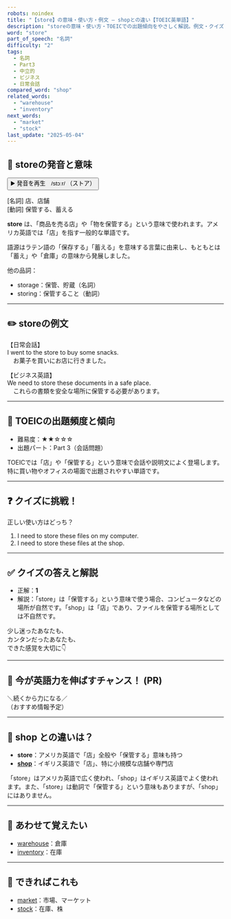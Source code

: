 ```yaml
---
robots: noindex
title: "【store】の意味・使い方・例文 ― shopとの違い【TOEIC英単語】"
description: "storeの意味・使い方・TOEICでの出題傾向をやさしく解説。例文・クイズ付きでshopとの違いもわかりやすく学べます。"
word: "store"
part_of_speech: "名詞"
difficulty: "2"
tags:
  - 名詞
  - Part3
  - 中立的
  - ビジネス
  - 日常会話
compared_word: "shop"
related_words:
  - "warehouse"
  - "inventory"
next_words:
  - "market"
  - "stock"
last_update: "2025-05-04"
---
```


## 🔰 storeの発音と意味

<button class="play-audio" onclick="playTTS('store')">
  <span class="play-audio-main">
    ▶️ 発音を再生　/stɔːr/
  </span>
  <span class="play-audio-sub">
    （ストア）
  </span>
</button>

[名詞] 店、店舗  
[動詞] 保管する、蓄える

**store** は、「商品を売る店」や「物を保管する」という意味で使われます。アメリカ英語では「店」を指す一般的な単語です。

語源はラテン語の「保存する」「蓄える」を意味する言葉に由来し、もともとは「蓄え」や「倉庫」の意味から発展しました。

他の品詞：  
- storage：保管、貯蔵（名詞）
- storing：保管すること（動詞）

---

## ✏️ storeの例文

【日常会話】  
I went to the store to buy some snacks.  
　お菓子を買いにお店に行きました。

【ビジネス英語】  
We need to store these documents in a safe place.  
　これらの書類を安全な場所に保管する必要があります。

---

## 🎯 TOEICの出題頻度と傾向

- 難易度：★★☆☆☆
- 出題パート：Part 3（会話問題）

TOEICでは「店」や「保管する」という意味で会話や説明文によく登場します。特に買い物やオフィスの場面で出題されやすい単語です。

---

## ❓ クイズに挑戦！

正しい使い方はどっち？

1. I need to store these files on my computer.  
2. I need to store these files at the shop.

---

## ✅ クイズの答えと解説

- 正解：**1**
- 解説：「store」は「保管する」という意味で使う場合、コンピュータなどの場所が自然です。「shop」は「店」であり、ファイルを保管する場所としては不自然です。

少し迷ったあなたも、  
カンタンだったあなたも、  
できた感覚を大切に👇️

---

## 🚀 今が英語力を伸ばすチャンス！ (PR)

<div class="info-center">
＼続くから力になる／<br>  
（おすすめ情報予定）
</div>

---

## 🤔  shop との違いは？

- **store**：アメリカ英語で「店」全般や「保管する」意味も持つ
- **[shop](/shop)**：イギリス英語で「店」、特に小規模な店舗や専門店

「store」はアメリカ英語で広く使われ、「shop」はイギリス英語でよく使われます。また、「store」は動詞で「保管する」という意味もありますが、「shop」にはありません。

---

## 🧩 あわせて覚えたい

- [warehouse](/warehouse)：倉庫
- [inventory](/inventory)：在庫

---

## 📖 できればこれも

- [market](/market)：市場、マーケット
- [stock](/stock)：在庫、株

<!-- cvid: aid13_bid33 -->
